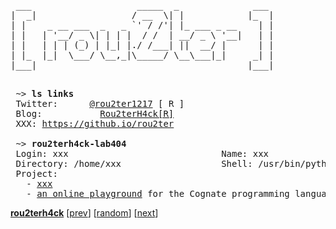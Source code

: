 <pre>
 ___                    _____  _              ___ 
|  _|                  / __  \| |            |_  |
| |    _ __ ___  _   _ `' / /'| |_ ___ _ __    | |
| |   | '__/ _ \| | | |  / /  | __/ _ \ '__|   | |
| |   | | | (_) | |_| |./ /___| ||  __/ |      | |
| |_  |_|  \___/ \__,_|\_____/ \__\___|_|     _| |
|___|                                        |___|
                                                  
</pre>

<pre>
 ~> <strong>ls links</strong>
 Twitter:      <a rel=me href="https://x.com/rou2ter1217">@rou2ter1217</a> [ R ]
 Blog:           <a href="https://rou2ter-1217.github.io/">Rou2terH4ck[R]</a>
 XXX: <a href="https://github.io/rou2ter">https://github.io/rou2ter</a>

 ~> <strong>rou2terh4ck-lab404</strong>
 Login: xxx                             Name: xxx
 Directory: /home/xxx                   Shell: /usr/bin/python
 Project:
   - <a href="https://github.com/xxx">xxx</a>
   - <a href="https://github.com/xxx">an online playground</a> for the Cognate programming language
</pre>

[**rou2terh4ck**](https://rou2ter-1217.github.io/)
[[prev](https://github.io/rou2ter)]  [[random](https://rou2ter-1217.github.io/)]  [[next](https://x.com/rou2ter1217)]

<!-- is my profile readme not mobile-friendly? I'd love to improve. let me know your suggestions -->
